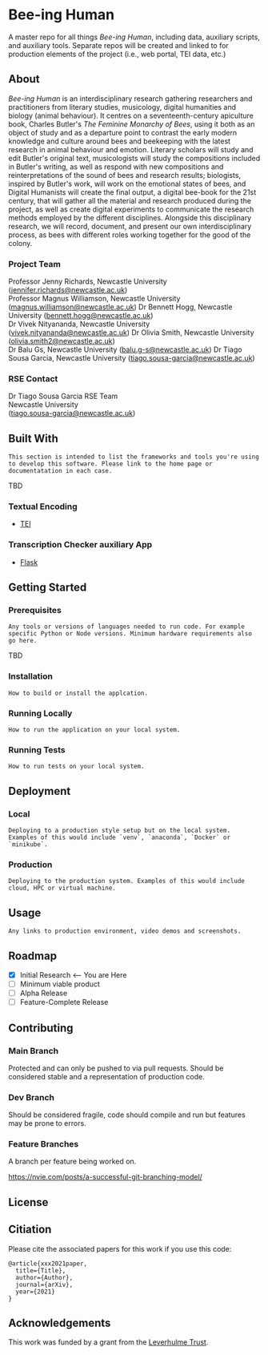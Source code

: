 # Bee-ing Human
A master repo for all things *Bee-ing Human*, including data, auxiliary scripts, and auxiliary tools. Separate repos will be created and linked to for production elements of the project (i.e., web portal, TEI data, etc.)

## About

*Bee-ing Human* is an interdisciplinary research gathering researchers and practitioners from literary studies, musicology, digital humanities and biology (animal behaviour). It centres on a seventeenth-century apiculture book, Charles Butler's *The Feminine Monarchy of Bees*, using it both as an object of study and as a departure point to contrast the early modern knowledge and culture around bees and beekeeping with the latest research in animal behaviour and emotion. Literary scholars will study and edit Butler's original text, musicologists will study the compositions included in Butler's writing, as well as respond with new compositions and reinterpretations of the sound of bees and research results; biologists, inspired by Butler's work, will work on the emotional states of bees, and Digital Humanists will create the final output, a digital bee-book for the 21st century, that will gather all the material and research produced during the project, as well as create digital experiments to communicate the research methods employed by the different disciplines. Alongside this disciplinary research, we will record, document, and present our own interdisciplinary process, as bees with different roles working together for the good of the colony.

### Project Team
Professor Jenny Richards, Newcastle University  ([jennifer.richards@newcastle.ac.uk](mailto:jennifer.richards@newcastle.ac.uk))  
Professor Magnus Williamson, Newcastle University  ([magnus.williamson@newcastle.ac.uk](mailto:magnus.williamson@newcastle.ac.uk))
Dr Bennett Hogg, Newcastle University  ([bennett.hogg@newcastle.ac.uk](mailto:bennett.hogg@newcastle.ac.uk))  
Dr Vivek Nityananda, Newcastle University  ([vivek.nityananda@newcastle.ac.uk](mailto:vivek.nityananda@newcastle.ac.uk))
Dr Olivia Smith, Newcastle University  ([olivia.smith2@newcastle.ac.uk](mailto:olivia.smith2@newcastle.ac.uk))  
Dr Balu Gs, Newcastle University  ([balu.g-s@newcastle.ac.uk](mailto:balu.g-s@newcastle.ac.uk))
Dr Tiago Sousa Garcia, Newcastle University  ([tiago.sousa-garcia@newcastle.ac.uk](mailto:tiago.sousa-garcia@newcastle.ac.uk))


### RSE Contact
Dr Tiago Sousa Garcia
RSE Team  
Newcastle University  
([tiago.sousa-garcia@newcastle.ac.uk](mailto:tiago.sousa-garcia@newcastle.ac.uk))  

## Built With

```
This section is intended to list the frameworks and tools you're using to develop this software. Please link to the home page or documentatation in each case.
```
TBD
### Textual Encoding
* [TEI](https://tei-c.org/)

### Transcription Checker auxiliary App
* [Flask](https://flask.palletsprojects.com/en/2.2.x/)

## Getting Started

### Prerequisites

```
Any tools or versions of languages needed to run code. For example specific Python or Node versions. Minimum hardware requirements also go here.
```
TBD

### Installation

```
How to build or install the applcation.
```

### Running Locally
```
How to run the application on your local system.
```

### Running Tests
```
How to run tests on your local system.
```

## Deployment

### Local
```
Deploying to a production style setup but on the local system. Examples of this would include `venv`, `anaconda`, `Docker` or `minikube`. 
```
### Production
```
Deploying to the production system. Examples of this would include cloud, HPC or virtual machine. 
```
## Usage
```
Any links to production environment, video demos and screenshots.
```
## Roadmap

- [x] Initial Research <-- You are Here  
- [ ] Minimum viable product
- [ ] Alpha Release  
- [ ] Feature-Complete Release  

## Contributing

### Main Branch
Protected and can only be pushed to via pull requests. Should be considered stable and a representation of production code.

### Dev Branch
Should be considered fragile, code should compile and run but features may be prone to errors.

### Feature Branches
A branch per feature being worked on.

https://nvie.com/posts/a-successful-git-branching-model/

## License

## Citiation

Please cite the associated papers for this work if you use this code:

```
@article{xxx2021paper,
  title={Title},
  author={Author},
  journal={arXiv},
  year={2021}
}
```


## Acknowledgements
This work was funded by a grant from the [Leverhulme Trust](https://www.leverhulme.ac.uk/).
